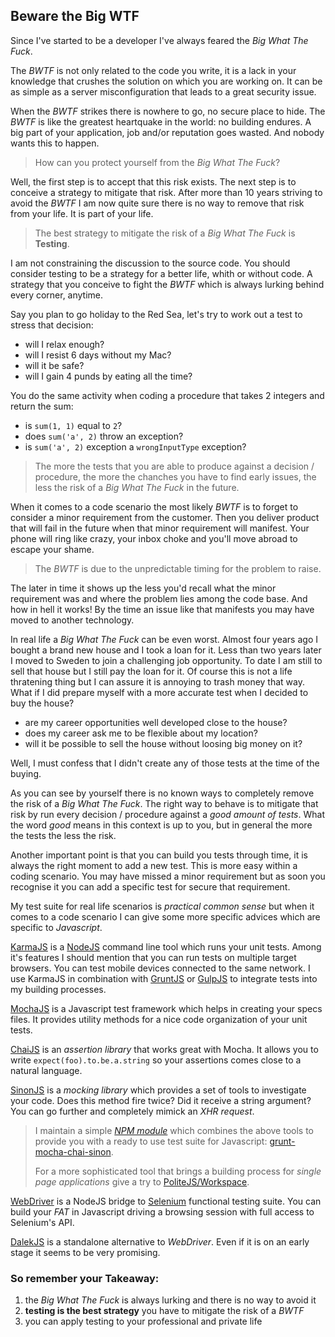 Beware the Big WTF
---

Since I've started to be a developer I've always feared the _Big What The Fuck_. 

The _BWTF_ is not only related to the code you write, it is a lack in your knowledge that crushes the solution on which you are working on. It can be as simple as a server misconfiguration that leads to a great security issue.

When the _BWTF_ strikes there is nowhere to go, no secure place to hide. The _BWTF_ is like the greatest heartquake in the world: no building endures. A big part of your application, job and/or reputation goes wasted. And nobody wants this to happen.

> How can you protect yourself from the _Big What The Fuck_?

Well, the first step is to accept that this risk exists. The next step is to conceive a strategy to mitigate that risk. After more than 10 years striving to avoid the _BWTF_ I am now quite sure there is no way to remove that risk from your life. It is part of your life.

> The best strategy to mitigate the risk of a _Big What The Fuck_ is **Testing**.

I am not constraining the discussion to the source code. You should consider testing to be a strategy for a better life, whith or without code. A strategy that you conceive to fight the _BWTF_ which is always lurking behind every corner, anytime.

Say you plan to go holiday to the Red Sea, let's try to work out a test to stress that decision:

- will I relax enough?
- will I resist 6 days without my Mac?
- will it be safe?
- will I gain 4 punds by eating all the time?

You do the same activity when coding a procedure that takes 2 integers and return the sum:

- is `sum(1, 1)` equal to `2`?
- does `sum('a', 2)` throw an exception?
- is `sum('a', 2)` exception a `wrongInputType` exception?

> The more the tests that you are able to produce against a decision / procedure, the more 
> the chanches you have to find early issues, the less the risk of a _Big What The Fuck_ 
> in the future.

When it comes to a code scenario the most likely _BWTF_ is to forget to consider a minor requirement from the customer. Then you deliver product that will fail in the future when that minor requirement will manifest. Your phone will ring like crazy, your inbox choke and you'll move abroad to escape your shame.

> The _BWTF_ is due to the unpredictable timing for the problem to raise. 

The later in time it shows up the less you'd recall what the minor requirement was and where the problem lies among the code base. And how in hell it works! By the time an issue like that manifests you may have moved to another technology.

In real life a _Big What The Fuck_ can be even worst. Almost four years ago I bought a brand new house and I took a loan for it. Less than two years later I moved to Sweden to join a challenging job opportunity. To date I am still to sell that house but I still pay the loan for it. Of course this is not a life thratening thing but I can assure it is annoying to trash money that way. What if I did prepare myself with a more accurate test when I decided to buy the house? 

- are my career opportunities well developed close to the house?
- does my career ask me to be flexible about my location?
- will it be possible to sell the house without loosing big money on it?

Well, I must confess that I didn't create any of those tests at the time of the buying.

As you can see by yourself there is no known ways to completely remove the risk of a _Big What The Fuck_. The right way to behave is to mitigate that risk by run every decision / procedure against a _good amount of tests_. What the word _good_ means in this context is up to you, but in general the more the tests the less the risk. 

Another important point is that you can build you tests through time, it is always the right moment to add a new test. This is more easy within a coding scenario. You may have missed a minor requirement but as soon you recognise it you can add a specific test for secure that requirement.

My test suite for real life scenarios is _practical common sense_ but when it comes to a code scenario I can give some more specific advices which are specific to _Javascript_.

[KarmaJS](http://karma-runner.github.io/0.12/index.html) is a [NodeJS](nodejs.org) command line tool which runs your unit tests. Among it's features I should mention that you can run tests on multiple target browsers. You can test mobile devices connected to the same network. I use KarmaJS in combination with [GruntJS](http://gruntjs.com/) or [GulpJS](http://gulpjs.com/) to integrate tests into my building processes.

[MochaJS](http://mochajs.org/) is a Javascript test framework which helps in creating your specs files. It provides utility methods for a nice code organization of your unit tests.

[ChaiJS](http://chaijs.com/) is an _assertion library_ that works great with Mocha. It allows you to write `expect(foo).to.be.a.string` so your assertions comes close to a natural language.

[SinonJS](http://sinonjs.org/) is a _mocking library_ which provides a set of tools to investigate your code. Does this method fire twice? Did it receive a string argument? You can go further and completely mimick an _XHR request_.

> I maintain a simple _[NPM module](npmjs.org)_ which combines the above tools to provide 
> you with a ready to use test suite for Javascript: 
> [grunt-mocha-chai-sinon](https://www.npmjs.com/package/grunt-mocha-chai-sinon).
>
> For a more sophisticated tool that brings a building process for _single page applications_
> give a try to [PoliteJS/Workspace](https://github.com/PoliteJS/workspace).


[WebDriver](http://www.webdriver.io/) is a NodeJS bridge to [Selenium](http://www.seleniumhq.org/) functional testing suite. You can build your _FAT_ in Javascript driving a browsing session with full access to Selenium's API.

[DalekJS](http://dalekjs.com/) is a standalone alternative to _WebDriver_. Even if it is on an early stage it seems to be very promising.

### So remember your Takeaway:

1. the _Big What The Fuck_ is always lurking and there is no way to avoid it
2. **testing is the best strategy** you have to mitigate the risk of a _BWTF_
3. you can apply testing to your professional and private life





